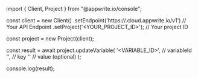 import { Client, Project } from "@appwrite.io/console";

const client = new Client()
    .setEndpoint('https://<REGION>.cloud.appwrite.io/v1') // Your API Endpoint
    .setProject('<YOUR_PROJECT_ID>'); // Your project ID

const project = new Project(client);

const result = await project.updateVariable(
    '<VARIABLE_ID>', // variableId
    '<KEY>', // key
    '<VALUE>' // value (optional)
);

console.log(result);
